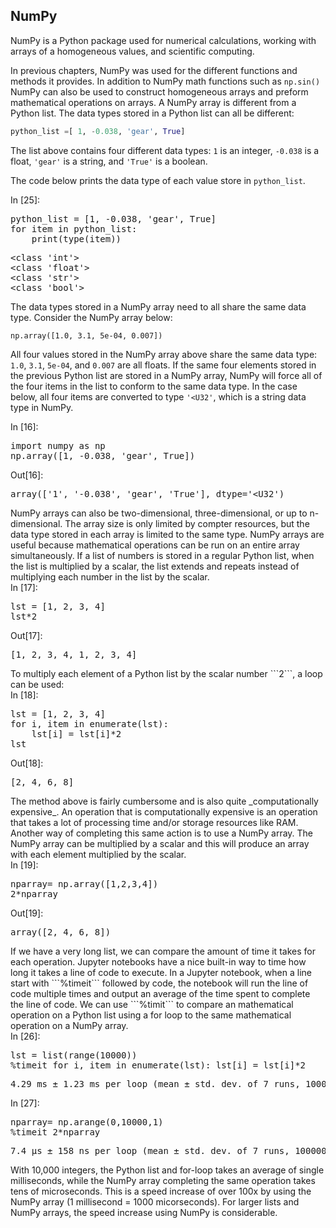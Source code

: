 
## NumPy
NumPy is a Python package used for numerical calculations, working with arrays of a homogeneous values, and scientific computing. 

In previous chapters, NumPy was used for the different functions and methods it provides. In addition to NumPy math functions such as ```np.sin()``` NumPy can also be used to construct homogeneous arrays and preform mathematical operations on arrays. A NumPy array is different from a Python list. The data types stored in a Python list can all be different:

```python
python_list =[ 1, -0.038, 'gear', True]
```

The list above contains four different data types: ```1``` is an integer, ```-0.038``` is a float, ```'gear'``` is a string, and ```'True'``` is a boolean.

The code below prints the data type of each value store in ```python_list```.
<div class="cell border-box-sizing code_cell rendered">
<div class="input">
<div class="prompt input_prompt">In&nbsp;[25]:</div>
<div class="inner_cell">
    <div class="input_area">
<div class=" highlight hl-ipython3"><pre><span></span><span class="n">python_list</span> <span class="o">=</span> <span class="p">[</span><span class="mi">1</span><span class="p">,</span> <span class="o">-</span><span class="mf">0.038</span><span class="p">,</span> <span class="s1">&#39;gear&#39;</span><span class="p">,</span> <span class="kc">True</span><span class="p">]</span>
<span class="k">for</span> <span class="n">item</span> <span class="ow">in</span> <span class="n">python_list</span><span class="p">:</span>
    <span class="nb">print</span><span class="p">(</span><span class="nb">type</span><span class="p">(</span><span class="n">item</span><span class="p">))</span>
</pre></div>

</div>
</div>
</div>

<div class="output_wrapper">
<div class="output">


<div class="output_area">

<div class="prompt"></div>


<div class="output_subarea output_stream output_stdout output_text">
<pre>&lt;class &#39;int&#39;&gt;
&lt;class &#39;float&#39;&gt;
&lt;class &#39;str&#39;&gt;
&lt;class &#39;bool&#39;&gt;
</pre>
</div>
</div>

</div>
</div>

</div>
The data types stored in a NumPy array need to all share the same data type. Consider the NumPy array below:

```
np.array([1.0, 3.1, 5e-04, 0.007])
```

All four values stored in the NumPy array above share the same data type: ```1.0```, ```3.1```, ```5e-04```, and ```0.007``` are all floats.
If the same four elements stored in the previous Python list are stored in a NumPy array, NumPy will force all of the four items in the list to conform to the same data type. In the case below, all four items are converted to type ```'<U32'```, which is a string data type in NumPy.
<div class="cell border-box-sizing code_cell rendered">
<div class="input">
<div class="prompt input_prompt">In&nbsp;[16]:</div>
<div class="inner_cell">
    <div class="input_area">
<div class=" highlight hl-ipython3"><pre><span></span><span class="kn">import</span> <span class="nn">numpy</span> <span class="k">as</span> <span class="nn">np</span>
<span class="n">np</span><span class="o">.</span><span class="n">array</span><span class="p">([</span><span class="mi">1</span><span class="p">,</span> <span class="o">-</span><span class="mf">0.038</span><span class="p">,</span> <span class="s1">&#39;gear&#39;</span><span class="p">,</span> <span class="kc">True</span><span class="p">])</span>
</pre></div>

</div>
</div>
</div>

<div class="output_wrapper">
<div class="output">


<div class="output_area">

<div class="prompt output_prompt">Out[16]:</div>




<div class="output_text output_subarea output_execute_result">
<pre>array([&#39;1&#39;, &#39;-0.038&#39;, &#39;gear&#39;, &#39;True&#39;], dtype=&#39;&lt;U32&#39;)</pre>
</div>

</div>

</div>
</div>

</div>
NumPy arrays can also be two-dimensional, three-dimensional, or up to n-dimensional. The array size is only limited by compter resources, but the data type stored in each array is limited to the same type.
NumPy arrays are useful because mathematical operations can be run on an entire array simultaneously. If a list of numbers is stored in a regular Python list, when the list is multiplied by a scalar, the list extends and repeats instead of multiplying each number in the list by the scalar.
<div class="cell border-box-sizing code_cell rendered">
<div class="input">
<div class="prompt input_prompt">In&nbsp;[17]:</div>
<div class="inner_cell">
    <div class="input_area">
<div class=" highlight hl-ipython3"><pre><span></span><span class="n">lst</span> <span class="o">=</span> <span class="p">[</span><span class="mi">1</span><span class="p">,</span> <span class="mi">2</span><span class="p">,</span> <span class="mi">3</span><span class="p">,</span> <span class="mi">4</span><span class="p">]</span>
<span class="n">lst</span><span class="o">*</span><span class="mi">2</span>
</pre></div>

</div>
</div>
</div>

<div class="output_wrapper">
<div class="output">


<div class="output_area">

<div class="prompt output_prompt">Out[17]:</div>




<div class="output_text output_subarea output_execute_result">
<pre>[1, 2, 3, 4, 1, 2, 3, 4]</pre>
</div>

</div>

</div>
</div>

</div>
To multiply each element of a Python list by the scalar number ```2```, a loop can be used:
<div class="cell border-box-sizing code_cell rendered">
<div class="input">
<div class="prompt input_prompt">In&nbsp;[18]:</div>
<div class="inner_cell">
    <div class="input_area">
<div class=" highlight hl-ipython3"><pre><span></span><span class="n">lst</span> <span class="o">=</span> <span class="p">[</span><span class="mi">1</span><span class="p">,</span> <span class="mi">2</span><span class="p">,</span> <span class="mi">3</span><span class="p">,</span> <span class="mi">4</span><span class="p">]</span>
<span class="k">for</span> <span class="n">i</span><span class="p">,</span> <span class="n">item</span> <span class="ow">in</span> <span class="nb">enumerate</span><span class="p">(</span><span class="n">lst</span><span class="p">):</span>
    <span class="n">lst</span><span class="p">[</span><span class="n">i</span><span class="p">]</span> <span class="o">=</span> <span class="n">lst</span><span class="p">[</span><span class="n">i</span><span class="p">]</span><span class="o">*</span><span class="mi">2</span>
<span class="n">lst</span>
</pre></div>

</div>
</div>
</div>

<div class="output_wrapper">
<div class="output">


<div class="output_area">

<div class="prompt output_prompt">Out[18]:</div>




<div class="output_text output_subarea output_execute_result">
<pre>[2, 4, 6, 8]</pre>
</div>

</div>

</div>
</div>

</div>
The method above is fairly cumbersome and is also quite _computationally expensive_. An operation that is computationally expensive is an operation that takes a lot of processing time and/or storage resources like RAM. Another way of completing this same action is to use a NumPy array. The NumPy array can be multiplied by a scalar and this will produce an array with each element multiplied by the scalar.
<div class="cell border-box-sizing code_cell rendered">
<div class="input">
<div class="prompt input_prompt">In&nbsp;[19]:</div>
<div class="inner_cell">
    <div class="input_area">
<div class=" highlight hl-ipython3"><pre><span></span><span class="n">nparray</span><span class="o">=</span> <span class="n">np</span><span class="o">.</span><span class="n">array</span><span class="p">([</span><span class="mi">1</span><span class="p">,</span><span class="mi">2</span><span class="p">,</span><span class="mi">3</span><span class="p">,</span><span class="mi">4</span><span class="p">])</span>
<span class="mi">2</span><span class="o">*</span><span class="n">nparray</span>
</pre></div>

</div>
</div>
</div>

<div class="output_wrapper">
<div class="output">


<div class="output_area">

<div class="prompt output_prompt">Out[19]:</div>




<div class="output_text output_subarea output_execute_result">
<pre>array([2, 4, 6, 8])</pre>
</div>

</div>

</div>
</div>

</div>
If we have a very long list, we can compare the amount of time it takes for each operation. Jupyter notebooks have a nice built-in way to time how long it takes a line of code to execute. In a Jupyter notebook, when a line start with ```%timeit``` followed by code, the notebook will run the line of code multiple times and output an average of the time spent to complete the line of code. We can use ```%timit``` to compare an mathematical operation on a Python list using a for loop to the same mathematical operation on a NumPy array.   
<div class="cell border-box-sizing code_cell rendered">
<div class="input">
<div class="prompt input_prompt">In&nbsp;[26]:</div>
<div class="inner_cell">
    <div class="input_area">
<div class=" highlight hl-ipython3"><pre><span></span><span class="n">lst</span> <span class="o">=</span> <span class="nb">list</span><span class="p">(</span><span class="nb">range</span><span class="p">(</span><span class="mi">10000</span><span class="p">))</span>
<span class="o">%</span><span class="k">timeit</span> for i, item in enumerate(lst): lst[i] = lst[i]*2
</pre></div>

</div>
</div>
</div>

<div class="output_wrapper">
<div class="output">


<div class="output_area">

<div class="prompt"></div>


<div class="output_subarea output_stream output_stdout output_text">
<pre>4.29 ms ± 1.23 ms per loop (mean ± std. dev. of 7 runs, 1000 loops each)
</pre>
</div>
</div>

</div>
</div>

</div>
<div class="cell border-box-sizing code_cell rendered">
<div class="input">
<div class="prompt input_prompt">In&nbsp;[27]:</div>
<div class="inner_cell">
    <div class="input_area">
<div class=" highlight hl-ipython3"><pre><span></span><span class="n">nparray</span><span class="o">=</span> <span class="n">np</span><span class="o">.</span><span class="n">arange</span><span class="p">(</span><span class="mi">0</span><span class="p">,</span><span class="mi">10000</span><span class="p">,</span><span class="mi">1</span><span class="p">)</span>
<span class="o">%</span><span class="k">timeit</span> 2*nparray
</pre></div>

</div>
</div>
</div>

<div class="output_wrapper">
<div class="output">


<div class="output_area">

<div class="prompt"></div>


<div class="output_subarea output_stream output_stdout output_text">
<pre>7.4 µs ± 158 ns per loop (mean ± std. dev. of 7 runs, 100000 loops each)
</pre>
</div>
</div>

</div>
</div>

</div>
With 10,000 integers, the Python list and for-loop takes an average of single milliseconds, while the NumPy array completing the same operation takes tens of microseconds. This is a speed increase of over 100x by using the NumPy array (1 millisecond = 1000 micorseconds). For larger lists and NumPy arrays, the speed increase using NumPy is considerable.
 

